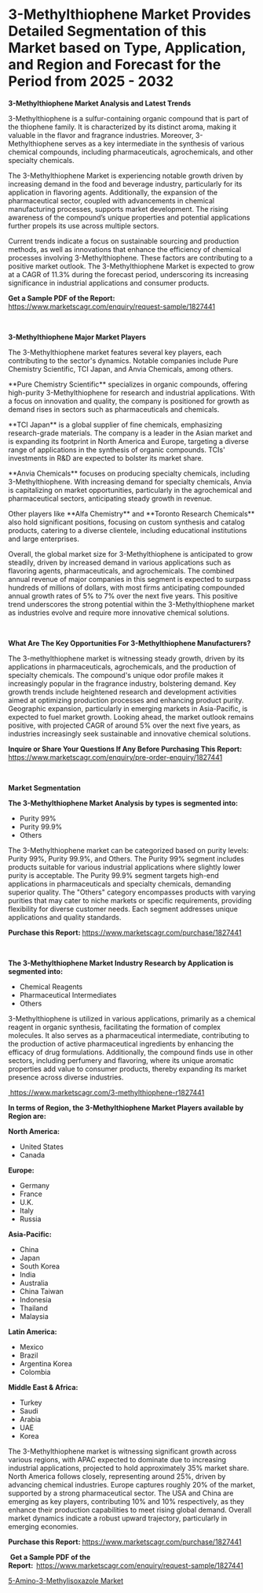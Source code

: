 <p><h1>3-Methylthiophene Market Provides Detailed Segmentation of this Market based on Type, Application, and Region and Forecast for the Period from 2025 - 2032</h1></p><p><strong>3-Methylthiophene Market Analysis and Latest Trends</strong></p>
<p><p>3-Methylthiophene is a sulfur-containing organic compound that is part of the thiophene family. It is characterized by its distinct aroma, making it valuable in the flavor and fragrance industries. Moreover, 3-Methylthiophene serves as a key intermediate in the synthesis of various chemical compounds, including pharmaceuticals, agrochemicals, and other specialty chemicals. </p><p>The 3-Methylthiophene Market is experiencing notable growth driven by increasing demand in the food and beverage industry, particularly for its application in flavoring agents. Additionally, the expansion of the pharmaceutical sector, coupled with advancements in chemical manufacturing processes, supports market development. The rising awareness of the compound’s unique properties and potential applications further propels its use across multiple sectors.</p><p>Current trends indicate a focus on sustainable sourcing and production methods, as well as innovations that enhance the efficiency of chemical processes involving 3-Methylthiophene. These factors are contributing to a positive market outlook. The 3-Methylthiophene Market is expected to grow at a CAGR of 11.3% during the forecast period, underscoring its increasing significance in industrial applications and consumer products.</p></p>
<p><strong>Get a Sample PDF of the Report:&nbsp;</strong> <a href="https://www.marketscagr.com/enquiry/request-sample/1827441?utm_campaign=2008&utm_medium=2&utm_source=Github&utm_content=ia&utm_term=03022025&utm_id=3-methylthiophene">https://www.marketscagr.com/enquiry/request-sample/1827441</a></p>
<p>&nbsp;</p>
<p><strong>3-Methylthiophene Major Market Players</strong></p>
<p><p>The 3-Methylthiophene market features several key players, each contributing to the sector's dynamics. Notable companies include Pure Chemistry Scientific, TCI Japan, and Anvia Chemicals, among others.</p><p>**Pure Chemistry Scientific** specializes in organic compounds, offering high-purity 3-Methylthiophene for research and industrial applications. With a focus on innovation and quality, the company is positioned for growth as demand rises in sectors such as pharmaceuticals and chemicals.</p><p>**TCI Japan** is a global supplier of fine chemicals, emphasizing research-grade materials. The company is a leader in the Asian market and is expanding its footprint in North America and Europe, targeting a diverse range of applications in the synthesis of organic compounds. TCIs' investments in R&D are expected to bolster its market share.</p><p>**Anvia Chemicals** focuses on producing specialty chemicals, including 3-Methylthiophene. With increasing demand for specialty chemicals, Anvia is capitalizing on market opportunities, particularly in the agrochemical and pharmaceutical sectors, anticipating steady growth in revenue.</p><p>Other players like **Alfa Chemistry** and **Toronto Research Chemicals** also hold significant positions, focusing on custom synthesis and catalog products, catering to a diverse clientele, including educational institutions and large enterprises.</p><p>Overall, the global market size for 3-Methylthiophene is anticipated to grow steadily, driven by increased demand in various applications such as flavoring agents, pharmaceuticals, and agrochemicals. The combined annual revenue of major companies in this segment is expected to surpass hundreds of millions of dollars, with most firms anticipating compounded annual growth rates of 5% to 7% over the next five years. This positive trend underscores the strong potential within the 3-Methylthiophene market as industries evolve and require more innovative chemical solutions.</p></p>
<p>&nbsp;</p>
<p><strong>What Are The Key Opportunities For 3-Methylthiophene Manufacturers?</strong></p>
<p><p>The 3-methylthiophene market is witnessing steady growth, driven by its applications in pharmaceuticals, agrochemicals, and the production of specialty chemicals. The compound's unique odor profile makes it increasingly popular in the fragrance industry, bolstering demand. Key growth trends include heightened research and development activities aimed at optimizing production processes and enhancing product purity. Geographic expansion, particularly in emerging markets in Asia-Pacific, is expected to fuel market growth. Looking ahead, the market outlook remains positive, with projected CAGR of around 5% over the next five years, as industries increasingly seek sustainable and innovative chemical solutions.</p></p>
<p><strong>Inquire or Share Your Questions If Any Before Purchasing This Report:</strong> <a href="https://www.marketscagr.com/enquiry/pre-order-enquiry/1827441?utm_campaign=2008&utm_medium=2&utm_source=Github&utm_content=ia&utm_term=03022025&utm_id=3-methylthiophene">https://www.marketscagr.com/enquiry/pre-order-enquiry/1827441</a></p>
<p>&nbsp;</p>
<p><strong>Market Segmentation</strong></p>
<p><strong>The 3-Methylthiophene Market Analysis by types is segmented into:</strong></p>
<p><ul><li>Purity 99%</li><li>Purity 99.9%</li><li>Others</li></ul></p>
<p><p>The 3-Methylthiophene market can be categorized based on purity levels: Purity 99%, Purity 99.9%, and Others. The Purity 99% segment includes products suitable for various industrial applications where slightly lower purity is acceptable. The Purity 99.9% segment targets high-end applications in pharmaceuticals and specialty chemicals, demanding superior quality. The "Others" category encompasses products with varying purities that may cater to niche markets or specific requirements, providing flexibility for diverse customer needs. Each segment addresses unique applications and quality standards.</p></p>
<p><strong>Purchase this Report:&nbsp;</strong><a href="https://www.marketscagr.com/purchase/1827441?utm_campaign=2008&utm_medium=2&utm_source=Github&utm_content=ia&utm_term=03022025&utm_id=3-methylthiophene">https://www.marketscagr.com/purchase/1827441</a></p>
<p>&nbsp;</p>
<p><strong>The 3-Methylthiophene Market Industry Research by Application is segmented into:</strong></p>
<p><ul><li>Chemical Reagents</li><li>Pharmaceutical Intermediates</li><li>Others</li></ul></p>
<p><p>3-Methylthiophene is utilized in various applications, primarily as a chemical reagent in organic synthesis, facilitating the formation of complex molecules. It also serves as a pharmaceutical intermediate, contributing to the production of active pharmaceutical ingredients by enhancing the efficacy of drug formulations. Additionally, the compound finds use in other sectors, including perfumery and flavoring, where its unique aromatic properties add value to consumer products, thereby expanding its market presence across diverse industries.</p></p>
<p><a href="https://www.marketscagr.com/3-methylthiophene-r1827441?utm_campaign=2008&utm_medium=2&utm_source=Github&utm_content=ia&utm_term=03022025&utm_id=3-methylthiophene">&nbsp;https://www.marketscagr.com/3-methylthiophene-r1827441</a></p>
<p><strong>In terms of Region, the 3-Methylthiophene Market Players available by Region are:</strong></p>
<p>
    <p> <strong> North America: </strong>
        <ul>
            <li>United States</li>
            <li>Canada</li>
        </ul>
        </p> 
    <p> <strong> Europe: </strong>
        <ul>
            <li>Germany</li>
            <li>France</li>
            <li>U.K.</li>
            <li>Italy</li>
            <li>Russia</li>
        </ul>
        </p> 
    <p> <strong> Asia-Pacific: </strong>
        <ul>
            <li>China</li>
            <li>Japan</li>
            <li>South Korea</li>
            <li>India</li>
            <li>Australia</li>
            <li>China Taiwan</li>
            <li>Indonesia</li>
            <li>Thailand</li>
            <li>Malaysia</li>
        </ul>
        </p> 
    <p> <strong> Latin America: </strong>
        <ul>
            <li>Mexico</li>
            <li>Brazil</li>
            <li>Argentina Korea</li>
            <li>Colombia</li>
        </ul>
        </p> 
    <p> <strong> Middle East & Africa: </strong>
        <ul>
            <li>Turkey</li>
            <li>Saudi</li>
            <li>Arabia</li>
            <li>UAE</li>
            <li>Korea</li>
        </ul>
    </p>
    </p>
<p><p>The 3-Methylthiophene market is witnessing significant growth across various regions, with APAC expected to dominate due to increasing industrial applications, projected to hold approximately 35% market share. North America follows closely, representing around 25%, driven by advancing chemical industries. Europe captures roughly 20% of the market, supported by a strong pharmaceutical sector. The USA and China are emerging as key players, contributing 10% and 10% respectively, as they enhance their production capabilities to meet rising global demand. Overall market dynamics indicate a robust upward trajectory, particularly in emerging economies.</p></p>
<p><strong>Purchase this Report: </strong><a href="https://www.marketscagr.com/purchase/1827441?utm_campaign=2008&utm_medium=2&utm_source=Github&utm_content=ia&utm_term=03022025&utm_id=3-methylthiophene">https://www.marketscagr.com/purchase/1827441</a></p>
<p>&nbsp;<strong>Get a Sample PDF of the Report:&nbsp;&nbsp;</strong><a href="https://www.marketscagr.com/enquiry/request-sample/1827441?utm_campaign=2008&utm_medium=2&utm_source=Github&utm_content=ia&utm_term=03022025&utm_id=3-methylthiophene">https://www.marketscagr.com/enquiry/request-sample/1827441</a></p>
<p><strong></strong></p>
<p><p><a href="https://github.com/wileonie19657/Market-Research-Report-List-1/blob/main/5-amino-3-methylisoxazole-market.md?utm_campaign=2008&utm_medium=2&utm_source=Github&utm_content=ia&utm_term=03022025&utm_id=3-methylthiophene">5-Amino-3-Methylisoxazole Market</a></p></p>